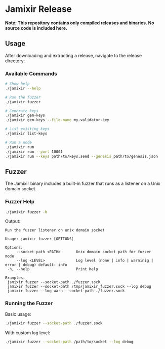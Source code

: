 # Jamixir Release

**Note: This repository contains only compiled releases and binaries. No source code is included here.**



## Usage

After downloading and extracting a release, navigate to the release directory:



### Available Commands

```bash
# Show help
./jamixir --help

# Run the fuzzer
./jamixir fuzzer 

# Generate keys
./jamixir gen-keys
./jamixir gen-keys --file-name my-validator-key

# List existing keys
./jamixir list-keys

# Run a node
./jamixir run
./jamixir run --port 10001
./jamixir run --keys path/to/keys.seed --genesis path/to/genesis.json
```

## Fuzzer

The Jamixir binary includes a built-in fuzzer that runs as a listener on a Unix domain socket.

### Fuzzer Help

```bash
./jamixir fuzzer -h
```

Output:
```
Run the fuzzer listener on unix domain socket

Usage: jamixir fuzzer [OPTIONS]

Options:
     --socket-path <PATH>       Unix domain socket path for fuzzer mode
     --log <LEVEL>              Log level (none | info | warninig | error | debug) default: info
 -h, --help                     Print help

Examples:
 jamixir fuzzer --socket-path ./fuzzer.sock
 jamixir fuzzer --socket-path /tmp/jamixir_fuzzer.sock --log debug
 jamixir fuzzer --log warn --socket-path ./fuzzer.sock
```

### Running the Fuzzer

Basic usage:
```bash
./jamixir fuzzer --socket-path ./fuzzer.sock
```

With custom log level:
```bash
./jamixir fuzzer --socket-path /path/to/socket --log debug
```